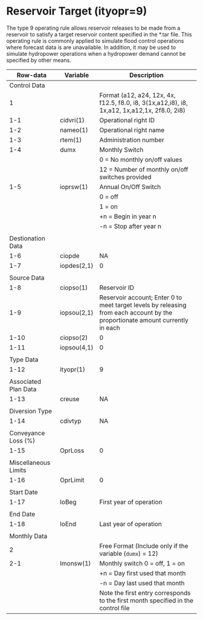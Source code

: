 # Reservoir Target (ityopr=9) #

The type 9 operating rule allows reservoir releases to be made from a reservoir to satisfy a target reservoir content specified in the \*.tar 
file. This operating rule is commonly applied to simulate flood control operations where forecast data is are unavailable. In addition, it may 
be used to simulate hydropower operations when a hydropower demand cannot be specified by other means.

| Row-data							| Variable						| Description 								|				
| ------------------				| --------------------			| --------									|
| Control Data						| 								| 											|
| 1 								| 								| Format (a12, a24, 12x, 4x, f12.5, f8.0, i8, 3(1x,a12,i8), i8, 1x,a12, 1x,a12,1x, 2f8.0, 2i8) |
| 1-1								| cidvri(1)						| Operational right ID
| 1-2								| nameo(1)						| Operational right name
| 1-3								| rtem(1)						| Administration number
| 1-4								| dumx							| Monthly Switch 
| 									| 								| 0 = No monthly on/off values
| 									| 								| 12 = Number of monthly on/off switches provided
| 1-5								| ioprsw(1)						| Annual On/Off Switch
| 									| 								| 0 = off 
| 									| 								| 1 = on
| 									| 								| +n = Begin in year n
| 									| 								| -n = Stop after year n
| | | |
| Destionation Data | | |
| 1-6								| ciopde						| NA
| 1-7								| iopdes(2,1)					| 0
| | | |
| Source Data | | |
| 1-8								| ciopso(1)						| Reservoir ID
| 1-9								| iopsou(2,1)					| Reservoir account; Enter 0 to meet target levels by releasing from each account by the proportionate amount currently in each
| 1-10								| ciopso(2)						| 0
| 1-11								| iopsou(4,1)					| 0
| | | |
| Type Data | | |
| 1-12								| ityopr(1)						| 9
| | | |
| Associated Plan Data | | |
| 1-13								| creuse						| NA
| | | |
| Diversion Type | | |
| 1-14								| cdivtyp						| NA
| | | |
| Conveyance Loss (%) | | |
| 1-15								| OprLoss						| 0
| | | |
| Miscellaneous Limits | | |
| 1-16								| OprLimit						| 0
| | | |
| Start Date | | |
| 1-17								| IoBeg							| First year of operation
| | | |
| End Date | | |
| 1-18								| IoEnd							| Last year of operation
| | | |
| Monthly Data | | |
| 2									| 								| Free Format (Include only if the variable (`dumx`) = 12)
| 2-1								| Imonsw(1)						| Monthly switch 0 = off, 1 = on
| 									| 								| +n = Day first used that month
| 									| 								| -n = Day last used that month
| 									| 								| Note the first entry corresponds to the first month specified in the control file
